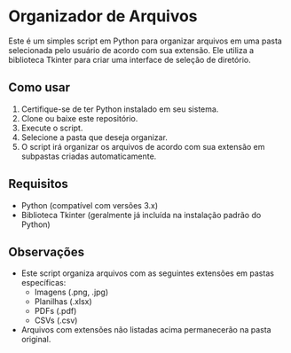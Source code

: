 # Organizador de Arquivos

Este é um simples script em Python para organizar arquivos em uma pasta selecionada pelo usuário de acordo com sua extensão. Ele utiliza a biblioteca Tkinter para criar uma interface de seleção de diretório.

## Como usar

1. Certifique-se de ter Python instalado em seu sistema.
2. Clone ou baixe este repositório.
3. Execute o script.
4. Selecione a pasta que deseja organizar.
5. O script irá organizar os arquivos de acordo com sua extensão em subpastas criadas automaticamente.

## Requisitos

- Python (compatível com versões 3.x)
- Biblioteca Tkinter (geralmente já incluída na instalação padrão do Python)

## Observações

- Este script organiza arquivos com as seguintes extensões em pastas específicas:
    - Imagens (.png, .jpg)
    - Planilhas (.xlsx)
    - PDFs (.pdf)
    - CSVs (.csv)
- Arquivos com extensões não listadas acima permanecerão na pasta original.
